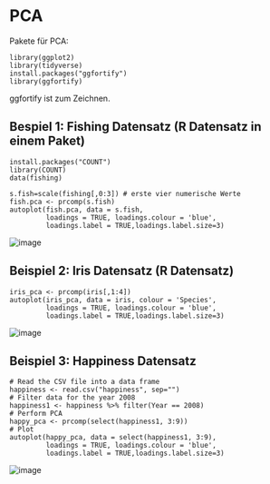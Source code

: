 # PCA

Pakete für PCA:
```
library(ggplot2)
library(tidyverse)
install.packages("ggfortify")
library(ggfortify)
```
ggfortify ist zum Zeichnen.

## Bespiel 1: Fishing Datensatz (R Datensatz in einem Paket)
```
install.packages("COUNT")
library(COUNT)
data(fishing)

s.fish=scale(fishing[,0:3]) # erste vier numerische Werte
fish.pca <- prcomp(s.fish)
autoplot(fish.pca, data = s.fish,
         loadings = TRUE, loadings.colour = 'blue',
         loadings.label = TRUE,loadings.label.size=3)
```
![image](https://github.com/tbilgin/DataScienceCourse/assets/26571015/2ff52ecc-5fac-4f3a-9f1f-9b3fdbbc50fd)


## Beispiel 2: Iris Datensatz (R Datensatz)
```
iris_pca <- prcomp(iris[,1:4])
autoplot(iris_pca, data = iris, colour = 'Species',
         loadings = TRUE, loadings.colour = 'blue',
         loadings.label = TRUE,loadings.label.size=3)
```
![image](https://github.com/tbilgin/DataScienceCourse/assets/26571015/7a44c9c1-fc36-4d0b-9a56-8c001717e496)


## Beispiel 3: Happiness Datensatz
```
# Read the CSV file into a data frame
happiness <- read.csv("happiness", sep="")
# Filter data for the year 2008
happiness1 <- happiness %>% filter(Year == 2008)
# Perform PCA
happy_pca <- prcomp(select(happiness1, 3:9))
# Plot
autoplot(happy_pca, data = select(happiness1, 3:9),
         loadings = TRUE, loadings.colour = 'blue',
         loadings.label = TRUE,loadings.label.size=3)
```
![image](https://github.com/tbilgin/DataScienceCourse/assets/26571015/54ba4809-f751-42c0-b092-e5d2050e1535)



